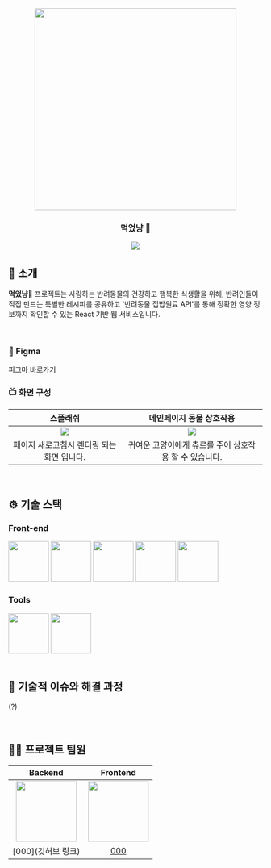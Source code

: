 <div align="center">

<!-- logo -->
<img src="https://github.com/user-attachments/assets/f871c91b-4c4e-4ffe-b748-6581c88bc27a" width="400"/>

### 먹었냥 🐾

[<img src="https://img.shields.io/badge/프로젝트 기간-2025.05.08~2025.05.20-fab2ac?style=flat&logo=&logoColor=white" />]()

</div> 

## 📝 소개
**먹었냥🐾** 프로젝트는 사랑하는 반려동물의 건강하고 행복한 식생활을 위해, 
반려인들이 직접 만드는 특별한 레시피를 공유하고 '반려동물 집밥원료 API'를 통해 정확한 영양 정보까지 확인할 수 있는 React 기반 웹 서비스입니다.

<br />

### 🎨 Figma
[피그마 바로가기](https://www.figma.com/design/itBUC1ZBRytPzDgcvYnz0e/5%EC%A1%B0-%ED%94%BC%EA%B7%B8%EB%A7%88?node-id=0-1&t=o1H9Ie0rRb6fbeXK-1)

### 📺 화면 구성
|스플래쉬|메인페이지 동물 상호작용|
|:---:|:---:|
|<img src="https://github.com/user-attachments/assets/a88a3dba-b22b-4ad0-a9f3-60f0f53ee781"/>|<img src="https://github.com/user-attachments/assets/912a0c3e-ebbe-4123-b18e-ddf2477b790d"/>|
|페이지 새로고침시 렌더링 되는 화면 입니다.|귀여운 고양이에게 츄르를 주어 상호작용 할 수 있습니다.|

<br />

## ⚙ 기술 스택
### Front-end
<div>
<img src="https://github.com/yewon-Noh/readme-template/blob/main/skills/JavaScript.png?raw=true" width="80">
<img src="https://github.com/yewon-Noh/readme-template/blob/main/skills/React.png?raw=true" width="80">
<img src="https://github.com/user-attachments/assets/ac853fc6-3489-4d55-be9b-66874e93d8bc" width="80">
<img src="https://github.com/user-attachments/assets/df601d5e-bc6a-4c53-9d55-8e715e392cb5" width="80">
<img src="https://github.com/user-attachments/assets/c97f9794-44f9-4f8c-ba3a-80ae8a62c084" width="80">

</div>

### Tools
<div>
<img src="https://github.com/yewon-Noh/readme-template/blob/main/skills/Github.png?raw=true" width="80">
<img src="https://github.com/yewon-Noh/readme-template/blob/main/skills/Notion.png?raw=true" width="80">
</div>

<br />

## 🤔 기술적 이슈와 해결 과정
(?)

<br />

## 💁‍♂️ 프로젝트 팀원
|Backend|Frontend|
|:---:|:---:|
| <img src="https://github.com/user-attachments/assets/3289517a-5a4c-4c54-8ba5-ca94bb11f039" width=120>| <img src="https://github.com/user-attachments/assets/3289517a-5a4c-4c54-8ba5-ca94bb11f039" width=120>|
|[000](깃허브 링크)|[000](깃허브링크 )|
